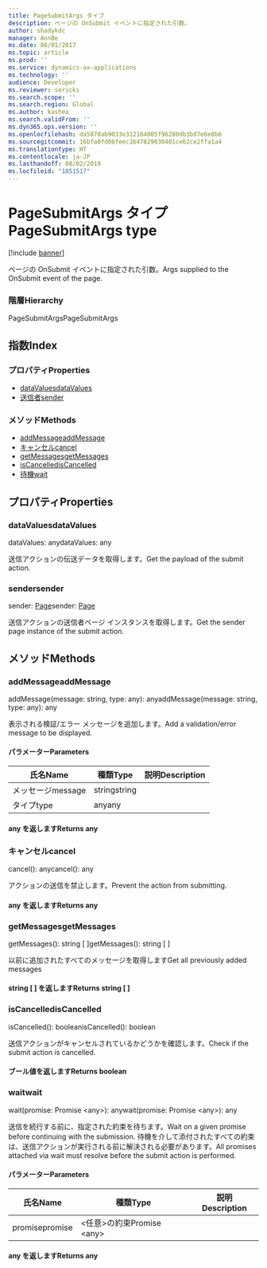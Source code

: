 ```yaml
---
title: PageSubmitArgs タイプ
description: ページの OnSubmit イベントに指定された引数。
author: shadykdc
manager: AnnBe
ms.date: 08/01/2017
ms.topic: article
ms.prod: ''
ms.service: dynamics-ax-applications
ms.technology: ''
audience: Developer
ms.reviewer: sericks
ms.search.scope: ''
ms.search.region: Global
ms.author: kashea
ms.search.validFrom: ''
ms.dyn365.ops.version: ''
ms.openlocfilehash: da5878ab9033e312164005f96280db3bd7e6e8b6
ms.sourcegitcommit: 16bfa0fd08feec1647829630401ce62ce2ffa1a4
ms.translationtype: HT
ms.contentlocale: ja-JP
ms.lasthandoff: 08/02/2019
ms.locfileid: "1851517"
---
```

# <a name="pagesubmitargs-type"></a><span data-ttu-id="d92ea-103">PageSubmitArgs タイプ</span><span class="sxs-lookup"><span data-stu-id="d92ea-103">PageSubmitArgs type</span></span>

[!include [banner](../../../../includes/banner.md)]

<span data-ttu-id="d92ea-104">ページの OnSubmit イベントに指定された引数。</span><span class="sxs-lookup"><span data-stu-id="d92ea-104">Args supplied to the OnSubmit event of the page.</span></span>

### <a name="hierarchy"></a><span data-ttu-id="d92ea-105">階層</span><span class="sxs-lookup"><span data-stu-id="d92ea-105">Hierarchy</span></span>

<span data-ttu-id="d92ea-106">PageSubmitArgs</span><span class="sxs-lookup"><span data-stu-id="d92ea-106">PageSubmitArgs</span></span> <br>

## <a name="index"></a><span data-ttu-id="d92ea-107">指数</span><span class="sxs-lookup"><span data-stu-id="d92ea-107">Index</span></span>

### <a name="properties"></a><span data-ttu-id="d92ea-108">プロパティ</span><span class="sxs-lookup"><span data-stu-id="d92ea-108">Properties</span></span>

* [<span data-ttu-id="d92ea-109">dataValues</span><span class="sxs-lookup"><span data-stu-id="d92ea-109">dataValues</span></span>](view-model-ipage-ipagesubmitargs.md#datavalues)
* [<span data-ttu-id="d92ea-110">送信者</span><span class="sxs-lookup"><span data-stu-id="d92ea-110">sender</span></span>](view-model-ipage-ipagesubmitargs.md#sender)

### <a name="methods"></a><span data-ttu-id="d92ea-111">メソッド</span><span class="sxs-lookup"><span data-stu-id="d92ea-111">Methods</span></span>

* [<span data-ttu-id="d92ea-112">addMessage</span><span class="sxs-lookup"><span data-stu-id="d92ea-112">addMessage</span></span>](view-model-ipage-ipagesubmitargs.md#addmessage)
* [<span data-ttu-id="d92ea-113">キャンセル</span><span class="sxs-lookup"><span data-stu-id="d92ea-113">cancel</span></span>](view-model-ipage-ipagesubmitargs.md#cancel)
* [<span data-ttu-id="d92ea-114">getMessages</span><span class="sxs-lookup"><span data-stu-id="d92ea-114">getMessages</span></span>](view-model-ipage-ipagesubmitargs.md#getmessages)
* [<span data-ttu-id="d92ea-115">isCancelled</span><span class="sxs-lookup"><span data-stu-id="d92ea-115">isCancelled</span></span>](view-model-ipage-ipagesubmitargs.md#iscancelled)
* [<span data-ttu-id="d92ea-116">待機</span><span class="sxs-lookup"><span data-stu-id="d92ea-116">wait</span></span>](view-model-ipage-ipagesubmitargs.md#wait)

## <a name="properties"></a><span data-ttu-id="d92ea-117">プロパティ</span><span class="sxs-lookup"><span data-stu-id="d92ea-117">Properties</span></span>

### <a name="datavalues"></a><span data-ttu-id="d92ea-118">dataValues</span><span class="sxs-lookup"><span data-stu-id="d92ea-118">dataValues</span></span>

<span data-ttu-id="d92ea-119">dataValues: any</span><span class="sxs-lookup"><span data-stu-id="d92ea-119">dataValues: any</span></span>

<span data-ttu-id="d92ea-120">送信アクションの伝送データを取得します。</span><span class="sxs-lookup"><span data-stu-id="d92ea-120">Get the payload of the submit action.</span></span>


### <a name="sender"></a><span data-ttu-id="d92ea-121">sender</span><span class="sxs-lookup"><span data-stu-id="d92ea-121">sender</span></span>

<span data-ttu-id="d92ea-122">sender: [Page](view-model-ipage-ipage.md)</span><span class="sxs-lookup"><span data-stu-id="d92ea-122">sender: [Page](view-model-ipage-ipage.md)</span></span>

<span data-ttu-id="d92ea-123">送信アクションの送信者ページ インスタンスを取得します。</span><span class="sxs-lookup"><span data-stu-id="d92ea-123">Get the sender page instance of the submit action.</span></span>


## <a name="methods"></a><span data-ttu-id="d92ea-124">メソッド</span><span class="sxs-lookup"><span data-stu-id="d92ea-124">Methods</span></span>

### <a name="addmessage"></a><span data-ttu-id="d92ea-125">addMessage</span><span class="sxs-lookup"><span data-stu-id="d92ea-125">addMessage</span></span>


<span data-ttu-id="d92ea-126">addMessage(message: string, type: any): any</span><span class="sxs-lookup"><span data-stu-id="d92ea-126">addMessage(message: string, type: any): any</span></span>

<span data-ttu-id="d92ea-127">表示される検証/エラー メッセージを追加します。</span><span class="sxs-lookup"><span data-stu-id="d92ea-127">Add a validation/error message to be displayed.</span></span>


#### <a name="parameters"></a><span data-ttu-id="d92ea-128">パラメーター</span><span class="sxs-lookup"><span data-stu-id="d92ea-128">Parameters</span></span>

| <span data-ttu-id="d92ea-129">氏名</span><span class="sxs-lookup"><span data-stu-id="d92ea-129">Name</span></span> | <span data-ttu-id="d92ea-130">種類</span><span class="sxs-lookup"><span data-stu-id="d92ea-130">Type</span></span> | <span data-ttu-id="d92ea-131">説明</span><span class="sxs-lookup"><span data-stu-id="d92ea-131">Description</span></span> |
| ---- | ---- | ----------- |
| <span data-ttu-id="d92ea-132">メッセージ</span><span class="sxs-lookup"><span data-stu-id="d92ea-132">message</span></span>|<span data-ttu-id="d92ea-133">string</span><span class="sxs-lookup"><span data-stu-id="d92ea-133">string</span></span>||
| <span data-ttu-id="d92ea-134">タイプ</span><span class="sxs-lookup"><span data-stu-id="d92ea-134">type</span></span>|<span data-ttu-id="d92ea-135">any</span><span class="sxs-lookup"><span data-stu-id="d92ea-135">any</span></span>||

#### <a name="returns-any"></a><span data-ttu-id="d92ea-136">any を返します</span><span class="sxs-lookup"><span data-stu-id="d92ea-136">Returns any</span></span>

### <a name="cancel"></a><span data-ttu-id="d92ea-137">キャンセル</span><span class="sxs-lookup"><span data-stu-id="d92ea-137">cancel</span></span>


<span data-ttu-id="d92ea-138">cancel(): any</span><span class="sxs-lookup"><span data-stu-id="d92ea-138">cancel(): any</span></span>

<span data-ttu-id="d92ea-139">アクションの送信を禁止します。</span><span class="sxs-lookup"><span data-stu-id="d92ea-139">Prevent the action from submitting.</span></span>

#### <a name="returns-any"></a><span data-ttu-id="d92ea-140">any を返します</span><span class="sxs-lookup"><span data-stu-id="d92ea-140">Returns any</span></span>

### <a name="getmessages"></a><span data-ttu-id="d92ea-141">getMessages</span><span class="sxs-lookup"><span data-stu-id="d92ea-141">getMessages</span></span>


<span data-ttu-id="d92ea-142">getMessages(): string [ ]</span><span class="sxs-lookup"><span data-stu-id="d92ea-142">getMessages(): string [ ]</span></span>

<span data-ttu-id="d92ea-143">以前に追加されたすべてのメッセージを取得します</span><span class="sxs-lookup"><span data-stu-id="d92ea-143">Get all previously added messages</span></span>

#### <a name="returns-string--"></a><span data-ttu-id="d92ea-144">string [ ] を返します</span><span class="sxs-lookup"><span data-stu-id="d92ea-144">Returns string [ ]</span></span>



### <a name="iscancelled"></a><span data-ttu-id="d92ea-145">isCancelled</span><span class="sxs-lookup"><span data-stu-id="d92ea-145">isCancelled</span></span>


<span data-ttu-id="d92ea-146">isCancelled(): boolean</span><span class="sxs-lookup"><span data-stu-id="d92ea-146">isCancelled(): boolean</span></span>

<span data-ttu-id="d92ea-147">送信アクションがキャンセルされているかどうかを確認します。</span><span class="sxs-lookup"><span data-stu-id="d92ea-147">Check if the submit action is cancelled.</span></span>

#### <a name="returns-boolean"></a><span data-ttu-id="d92ea-148">ブール値を返します</span><span class="sxs-lookup"><span data-stu-id="d92ea-148">Returns boolean</span></span>



### <a name="wait"></a><span data-ttu-id="d92ea-149">wait</span><span class="sxs-lookup"><span data-stu-id="d92ea-149">wait</span></span>


<span data-ttu-id="d92ea-150">wait(promise: Promise &lt;any&gt;): any</span><span class="sxs-lookup"><span data-stu-id="d92ea-150">wait(promise: Promise &lt;any&gt;): any</span></span>

<span data-ttu-id="d92ea-151">送信を続行する前に、指定された約束を待ちます。</span><span class="sxs-lookup"><span data-stu-id="d92ea-151">Wait on a given promise before continuing with the submission.</span></span>
<span data-ttu-id="d92ea-152">待機を介して添付されたすべての約束は、送信アクションが実行される前に解決される必要があります。</span><span class="sxs-lookup"><span data-stu-id="d92ea-152">All promises attached via wait must resolve before the submit action is performed.</span></span>


#### <a name="parameters"></a><span data-ttu-id="d92ea-153">パラメーター</span><span class="sxs-lookup"><span data-stu-id="d92ea-153">Parameters</span></span>

| <span data-ttu-id="d92ea-154">氏名</span><span class="sxs-lookup"><span data-stu-id="d92ea-154">Name</span></span> | <span data-ttu-id="d92ea-155">種類</span><span class="sxs-lookup"><span data-stu-id="d92ea-155">Type</span></span> | <span data-ttu-id="d92ea-156">説明</span><span class="sxs-lookup"><span data-stu-id="d92ea-156">Description</span></span> |
| ---- | ---- | ----------- |
| <span data-ttu-id="d92ea-157">promise</span><span class="sxs-lookup"><span data-stu-id="d92ea-157">promise</span></span>|<span data-ttu-id="d92ea-158">&lt;任意&gt;の約束</span><span class="sxs-lookup"><span data-stu-id="d92ea-158">Promise &lt;any&gt;</span></span>||

#### <a name="returns-any"></a><span data-ttu-id="d92ea-159">any を返します</span><span class="sxs-lookup"><span data-stu-id="d92ea-159">Returns any</span></span>

